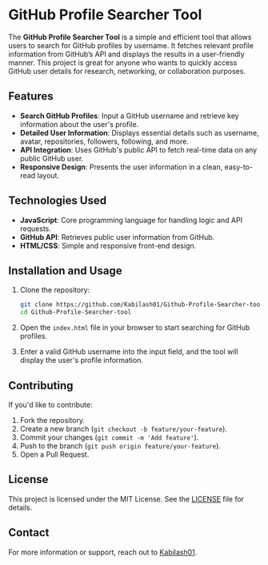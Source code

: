 

# GitHub Profile Searcher Tool

The **GitHub Profile Searcher Tool** is a simple and efficient tool that allows users to search for GitHub profiles by username. It fetches relevant profile information from GitHub’s API and displays the results in a user-friendly manner. This project is great for anyone who wants to quickly access GitHub user details for research, networking, or collaboration purposes.

## Features

- **Search GitHub Profiles**: Input a GitHub username and retrieve key information about the user's profile.
- **Detailed User Information**: Displays essential details such as username, avatar, repositories, followers, following, and more.
- **API Integration**: Uses GitHub's public API to fetch real-time data on any public GitHub user.
- **Responsive Design**: Presents the user information in a clean, easy-to-read layout.

## Technologies Used

- **JavaScript**: Core programming language for handling logic and API requests.
- **GitHub API**: Retrieves public user information from GitHub.
- **HTML/CSS**: Simple and responsive front-end design.

## Installation and Usage

1. Clone the repository:
   ```bash
   git clone https://github.com/Kabilash01/Github-Profile-Searcher-tool.git
   cd Github-Profile-Searcher-tool
   ```

2. Open the `index.html` file in your browser to start searching for GitHub profiles.

3. Enter a valid GitHub username into the input field, and the tool will display the user's profile information.

## Contributing

If you'd like to contribute:

1. Fork the repository.
2. Create a new branch (`git checkout -b feature/your-feature`).
3. Commit your changes (`git commit -m 'Add feature'`).
4. Push to the branch (`git push origin feature/your-feature`).
5. Open a Pull Request.

## License

This project is licensed under the MIT License. See the [LICENSE](LICENSE) file for details.

## Contact

For more information or support, reach out to [Kabilash01](https://github.com/Kabilash01).

